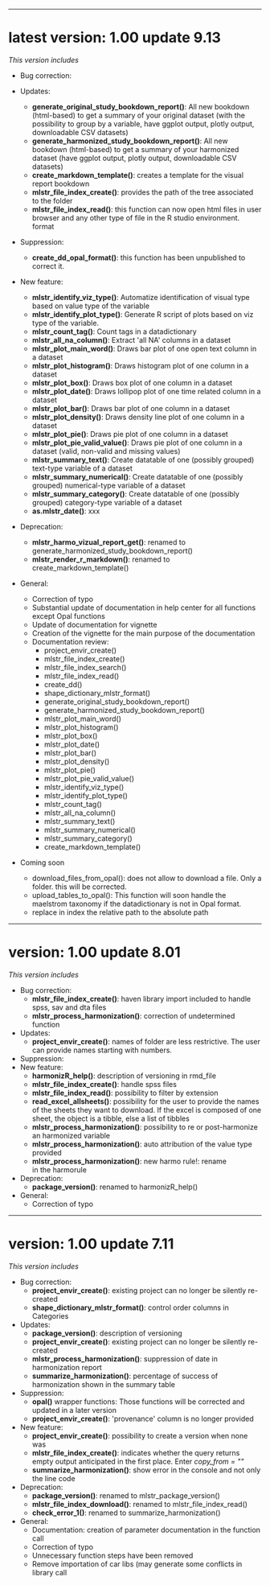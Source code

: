 
--------------------------------------------------------------------------------

#  **latest version**: 1.00 update 9.13

*This version includes*

* Bug correction:
* Updates:
  * **generate_original_study_bookdown_report()**: All new bookdown (html-based) 
  to get a summary of your original dataset (with the possibility to group by a 
  variable, have ggplot output, plotly output, downloadable CSV datasets)
  * **generate_harmonized_study_bookdown_report()**: All new bookdown (html-based)
  to get a summary of your harmonized dataset (have ggplot output, plotly output, 
  downloadable CSV datasets)
  * **create_markdown_template()**: creates a template for the visual report bookdown
  * **mlstr_file_index_create()**: provides the path of the tree associated to the folder
  * **mlstr_file_index_read()**: this function can now open html files in user browser 
  and any other type of file in the R studio environment.
  format
* Suppression:
  * **create_dd_opal_format()**: this function has been unpublished to correct it.
* New feature:
  * **mlstr_identify_viz_type()**: Automatize identification of visual type based on value type of the variable
  * **mlstr_identify_plot_type()**: Generate R script of plots based on viz type of the variable.
  * **mlstr_count_tag()**:  Count tags in a datadictionary
  * **mlstr_all_na_column()**: Extract 'all NA' columns in a dataset
  * **mlstr_plot_main_word()**: Draws bar plot of one open text column in a dataset
  * **mlstr_plot_histogram()**: Draws histogram plot of one column in a dataset
  * **mlstr_plot_box()**: Draws box plot of one column in a dataset
  * **mlstr_plot_date()**: Draws lollipop plot of one time related column in a dataset
  * **mlstr_plot_bar()**: Draws bar plot of one column in a dataset
  * **mlstr_plot_density()**: Draws density line plot of one column in a dataset
  * **mlstr_plot_pie()**: Draws pie plot of one column in a dataset
  * **mlstr_plot_pie_valid_value()**: Draws pie plot of one column in a dataset (valid, non-valid and missing values)
  * **mlstr_summary_text()**: Create datatable of one (possibly grouped) text-type variable of a dataset
  * **mlstr_summary_numerical()**: Create datatable of one (possibly grouped) numerical-type variable of a dataset 
  * **mlstr_summary_category()**: Create datatable of one (possibly grouped) category-type variable of a dataset
  * **as.mlstr_date()**: xxx
* Deprecation:  
  * **mlstr_harmo_vizual_report_get()**: renamed to generate_harmonized_study_bookdown_report()
  * **mlstr_render_r_markdown()**: renamed to create_markdown_template()
* General:
  * Correction of typo
  * Substantial update of documentation in help center for all functions except Opal functions
  * Update of documentation for vignette
  * Creation of the vignette for the main purpose of the documentation
  * Documentation review: 
    * project_envir_create()
    * mlstr_file_index_create()
    * mlstr_file_index_search()
    * mlstr_file_index_read()
    * create_dd()
    * shape_dictionary_mlstr_format()
    * generate_original_study_bookdown_report()
    * generate_harmonized_study_bookdown_report()
    * mlstr_plot_main_word()
    * mlstr_plot_histogram()
    * mlstr_plot_box()
    * mlstr_plot_date()
    * mlstr_plot_bar()
    * mlstr_plot_density()
    * mlstr_plot_pie()
    * mlstr_plot_pie_valid_value()
    * mlstr_identify_viz_type()
    * mlstr_identify_plot_type()
    * mlstr_count_tag()
    * mlstr_all_na_column()
    * mlstr_summary_text()
    * mlstr_summary_numerical()
    * mlstr_summary_category()
    * create_markdown_template()
    
* Coming soon
  * download_files_from_opal(): does not allow to download a file. Only a folder. this
  will be corrected.
  * upload_tables_to_opal(): This function will soon handle the maelstrom taxonomy if the
  datadictionary is not in Opal format.
  * replace in index the relative path to the absolute path

--------------------------------------------------------------------------------

#  **version**: 1.00 update 8.01

*This version includes*

* Bug correction:
  * **mlstr_file_index_create()**: haven library import included to handle spss,
  sav and dta files
  * **mlstr_process_harmonization()**: correction of undetermined function
* Updates:
  * **project_envir_create()**: names of folder are less restrictive. The user can 
  provide names starting with numbers.
* Suppression:
* New feature:
  * **harmonizR_help()**: description of versioning in rmd_file
  * **mlstr_file_index_create()**: handle spss files 
  * **mlstr_file_index_read()**: possibility to filter by extension
  * **read_excel_allsheets()**: possibility for the user to provide the names of
  the sheets they want to download. If the excel is composed of one sheet, the object
  is a tibble, else a list of tibbles
  * **mlstr_process_harmonization()**: possibility to re or post-harmonize an harmonized 
  variable
  * **mlstr_process_harmonization()**: auto attribution of the value type provided 
  * **mlstr_process_harmonization()**: new harmo rule!: rename  
  in the harmorule
* Deprecation:  
  * **package_version()**: renamed to harmonizR_help()
* General:
  * Correction of typo


--------------------------------------------------------------------------------

#  **version**: 1.00 update 7.11
*This version includes*

* Bug correction:
  * **project_envir_create()**: existing project can no longer be silently re-created
  * **shape_dictionary_mlstr_format()**: control order columns in Categories
* Updates:
  * **package_version()**: description of versioning
  * **project_envir_create()**: existing project can no longer be silently re-created
  * **mlstr_process_harmonization()**: suppression of date in harmonization report
  * **summarize_harmonization()**: percentage of success of harmonization shown 
  in the summary table
* Suppression:
  * **opal()** wrapper functions: Those functions will be corrected and updated 
  in a later version
  * **project_envir_create()**: 'provenance' column is no longer provided
* New feature:
  * **project_envir_create()**: possibility to create a version when none was
  * **mlstr_file_index_create()**: indicates whether the query returns empty output 
  anticipated in the first place. 
  Enter *copy_from = ""* 
  * **summarize_harmonization()**: show error in the console and not only the line code
* Deprecation:
  * **package_version()**: renamed to mlstr_package_version()
  * **mlstr_file_index_download()**: renamed to mlstr_file_index_read()
  * **check_error_1()**: renamed to summarize_harmonization()
* General:
  * Documentation: creation of parameter documentation in the function call
  * Correction of typo
  * Unnecessary function steps have been removed
  * Remove importation of car libs (may generate some conflicts in library call
